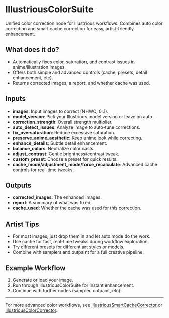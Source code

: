 # IllustriousColorSuite

Unified color correction node for Illustrious workflows. Combines auto color correction and smart cache correction for easy, artist-friendly enhancement.

## What does it do?

- Automatically fixes color, saturation, and contrast issues in anime/illustration images.
- Offers both simple and advanced controls (cache, presets, detail enhancement, etc).
- Returns corrected images, a report, and whether cache was used.

## Inputs

- **images**: Input images to correct (NHWC, 0..1).
- **model_version**: Pick your Illustrious model version or leave on auto.
- **correction_strength**: Overall strength multiplier.
- **auto_detect_issues**: Analyze image to auto-tune corrections.
- **fix_oversaturation**: Reduce excessive saturation.
- **preserve_anime_aesthetic**: Keep anime look while correcting.
- **enhance_details**: Subtle detail enhancement.
- **balance_colors**: Neutralize color casts.
- **adjust_contrast**: Gentle brightness/contrast tweak.
- **custom_preset**: Choose a preset for quick results.
- **cache_mode/adjustment_mode/force_recalculate**: Advanced cache controls for real-time tweaks.

## Outputs

- **corrected_images**: The enhanced images.
- **report**: A summary of what was fixed.
- **cache_used**: Whether the cache was used for this correction.

## Artist Tips

- For most images, just drop them in and let auto mode do the work.
- Use cache for fast, real-time tweaks during workflow exploration.
- Try different presets for different art styles or models.
- Combine with samplers and outpaint for a full creative pipeline.

## Example Workflow

1. Generate or load your image.
2. Run through IllustriousColorSuite for instant enhancement.
3. Continue with further nodes (sampler, outpaint, etc).

---
For more advanced color workflows, see [IllustriousSmartCacheCorrector](IllustriousSmartCacheCorrector.md) or [IllustriousColorCorrector](IllustriousColorCorrector.md).
